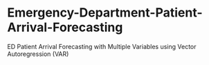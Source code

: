 # Emergency-Department-Patient-Arrival-Forecasting
ED Patient Arrival Forecasting with Multiple Variables using Vector Autoregression (VAR)
